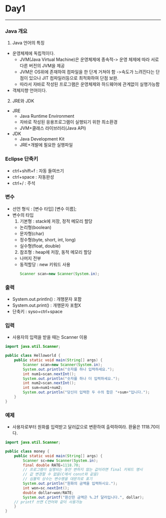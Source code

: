 # Day1
***

### Java 개요
1. Java 언어의 특징
  - 운영체제에 독립적이다.
    - JVM(Java Virtual Machine)은 운영체제에 종속적-> 운영 체제에 따라 서로 다른 버전의 JVM을 제공
    - JVM은 OS위에 존재하여 컴파일을 한 단계 거쳐야 함
    ->속도가 느려진다는 단점이 있으나 JIT 컴파일러등으로 최적화하여 단점 보완.
    - 따라서 자바로 작성된 프로그램은 운영체제와 하드웨어에 관계없이 실행가능함
  - 객체지향 언어이다.


2. JRE와 JDK
  - JRE
    - Java Runtime Environment
    - 자바로 작성된 응용프로그램이 실행되기 위한 최소환경
    - JVM+클래스 라이브러리(Java API)
  - JDK
    - Java Development Kit
    - JRE+개발에 필요한 실행파일

### Eclipse 단축키
- ctrl+shift+f : 자동 들여쓰기
- ctrl+space : 자동완성
- ctrl+/ : 주석

### 변수
- 선언 형식 : [변수 타입] [변수 이름];
- 변수의 타입
  1. 기본형 : stack에 저장, 정적 메모리 할당
    - 논리형(boolean)
    - 문자형(char)
    - 정수형(byte, short, int, long)
    - 실수형(float, double)
  2. 참조형 : heap에 저장, 동적 메모리 할당
    - 나머지 전부
    - 동적할당 : new 키워드 사용
      ~~~java
      Scanner scan=new Scanner(System.in);
      ~~~

### 출력
- System.out.println() : 개행문자 포함
- System.out.print() : 개행문자 포함X
- 단축키 : syso+ctrl+space

### 입력
- 사용자의 입력을 받을 때는 Scanner 이용

~~~java
import java.util.Scanner;

public class Helloworld {
	public static void main(String[] args) {
		Scanner scan=new Scanner(System.in);
		System.out.println("숫자를 하나 입력하세요.");
		int num1=scan.nextInt();
		System.out.println("숫자를 하나 더 입력하세요.");
		int num2=scan.nextInt();
		int sum=num1+num2;
		System.out.println("당신이 입력한 두 수의 합은 "+sum+"입니다.");
	}
}
~~~




### 예제
- 사용자로부터 원화를 입력받고 달러값으로 변환하여 출력하여라. 환율은 1118.70이다.

~~~java
import java.util.Scanner;

public class money {
	public static void main(String[] args) {
		Scanner sc=new Scanner(System.in);
		final double RATE=1118.70;
		// 프로그램이 실행되는 동안 변하지 않는 값이라면 final 키워드 명시
		// 값 변경할 수 없음(C에서 const와 같음)
		// 심볼릭 상수는 변수명을 대문자로 표기
		System.out.println("원화의 금액을 입력하시오.");
		int won=sc.nextInt();
		double dollar=won/RATE;
		System.out.printf("환산한 금액은 %.2f 달러입니다.", dollar);
    // printf 쓰면 C언어와 같이 사용가능
	}
}
~~~
